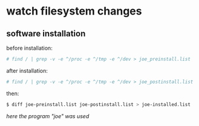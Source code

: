 # watch filesystem changes

## software installation
before installation:
```sh
# find / | grep -v -e ^/proc -e ^/tmp -e ^/dev > joe_preinstall.list 
```

after installation:
```sh
# find / | grep -v -e ^/proc -e ^/tmp -e ^/dev > joe_postinstall.list
```

then:
```sh
$ diff joe-preinstall.list joe-postinstall.list > joe-installed.list 
```

*here the program "joe" was used* 

